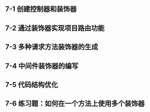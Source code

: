 

## 7-1 创建控制器和装饰器

## 7-2 通过装饰器实现项目路由功能

## 7-3 多种请求方法装饰器的生成

## 7-4 中间件装饰器的编写

## 7-5 代码结构优化

## 7-6 练习题：如何在一个方法上使用多个装饰器